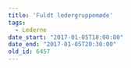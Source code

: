 ```yaml
---
title: 'Fuldt ledergruppemøde'
tags:
  - Lederne
date_start: "2017-01-05T18:00:00"
date_end: "2017-01-05T20:30:00"
old_id: 6457
---
```


